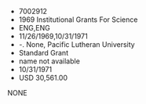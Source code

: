 * 7002912
* 1969 Institutional Grants For Science
* ENG,ENG
* 11/26/1969,10/31/1971
* -. None, Pacific Lutheran University
* Standard Grant
*   name not available
* 10/31/1971
* USD 30,561.00

NONE
